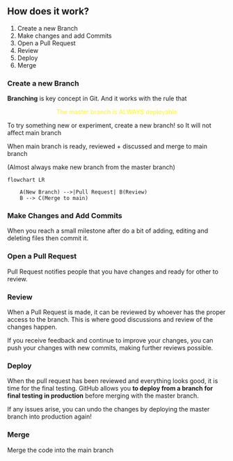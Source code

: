 ## How does it work?

1. Create a new Branch
2. Make changes and add Commits
3. Open a Pull Request
4. Review
5. Deploy
6. Merge

### Create a new Branch

**Branching** is key concept in Git. And it works with the rule that
<p style='text-align: center;color:yellow'>The master branch is ALWAYS deployable</p>
To try something new or experiment, create a new branch! so It will not affect main branch

When main branch is ready, reviewed + discussed and merge to main branch

(Almost always make new branch from the master branch)


```mermaid
flowchart LR

    A(New Branch) -->|Pull Request| B(Review)
    B --> C(Merge to main)
```

### Make Changes and Add Commits

When you reach a small milestone after do a bit of adding, editing and deleting files then commit it.
### Open a Pull Request

Pull Request notifies people that you have changes and ready for other to review.

### Review

When a Pull Request is made, it can be reviewed by whoever has the proper access to the branch. This is where good discussions and review of the changes happen.

If you receive feedback and continue to improve your changes, you can push your changes with new commits, making further reviews possible.

### Deploy

When the pull request has been reviewed and everything looks good, it is time for the final testing. GitHub allows you **to deploy from a branch for final testing in production** before merging with the master branch.

If any issues arise, you can undo the changes by deploying the master branch into production again!

### Merge

Merge the code into the main branch








